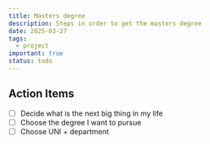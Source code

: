 ```yaml
---
title: Masters degree
description: Steps in order to get the masters degree
date: 2025-03-27
tags:
  - project
important: true
status: todo
---
```


## Action Items

- [ ] Decide what is the next big thing in my life
- [ ] Choose the degree I want to pursue
- [ ] Choose UNI + department
